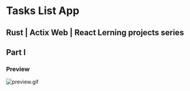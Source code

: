 # Tasks List App

## Rust | Actix Web | React Lerning projects series
## Part I

### Preview

![preview.gif](previews/tasks%20list.gif)
